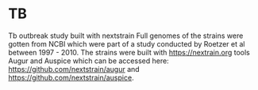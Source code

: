 # TB
Tb outbreak study built with nextstrain
Full genomes of the strains were gotten from NCBI which were part of a study conducted by Roetzer et al between 1997 - 2010.
The strains were built with https://nextrain.org tools Augur and Auspice which can be accessed here: https://github.com/nextstrain/augur and https://github.com/nextstrain/auspice.
